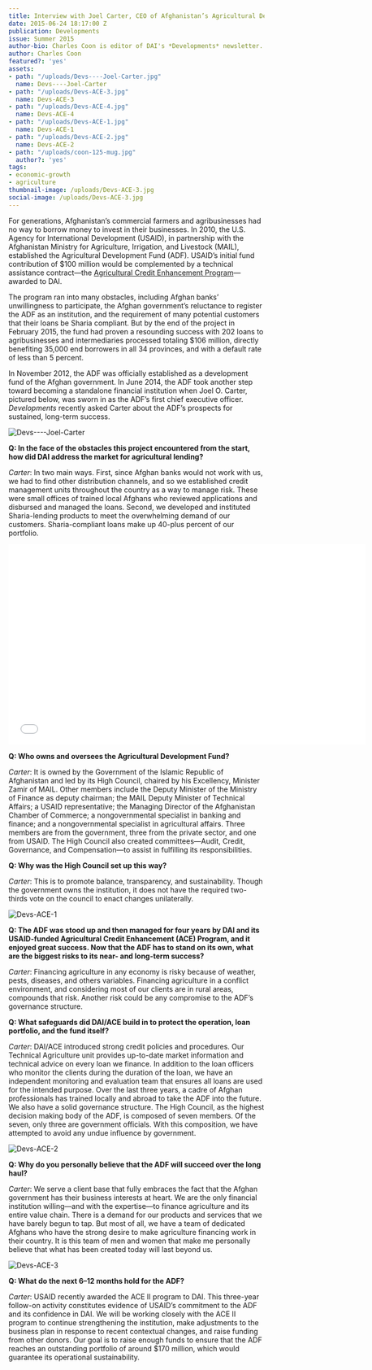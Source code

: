 ```yaml
---
title: Interview with Joel Carter, CEO of Afghanistan’s Agricultural Development Fund
date: 2015-06-24 18:17:00 Z
publication: Developments
issue: Summer 2015
author-bio: Charles Coon is editor of DAI's *Developments* newsletter.
author: Charles Coon
featured?: 'yes'
assets:
- path: "/uploads/Devs----Joel-Carter.jpg"
  name: Devs----Joel-Carter
- path: "/uploads/Devs-ACE-3.jpg"
  name: Devs-ACE-3
- path: "/uploads/Devs-ACE-4.jpg"
  name: Devs-ACE-4
- path: "/uploads/Devs-ACE-1.jpg"
  name: Devs-ACE-1
- path: "/uploads/Devs-ACE-2.jpg"
  name: Devs-ACE-2
- path: "/uploads/coon-125-mug.jpg"
  author?: 'yes'
tags:
- economic-growth
- agriculture
thumbnail-image: /uploads/Devs-ACE-3.jpg
social-image: /uploads/Devs-ACE-3.jpg
---
```


For generations, Afghanistan’s commercial farmers and agribusinesses had no way to borrow money to invest in their businesses. In 2010, the U.S. Agency for International Development (USAID), in partnership with the Afghanistan Ministry for Agriculture, Irrigation, and Livestock (MAIL), established the Agricultural Development Fund (ADF). USAID’s initial fund contribution of $100 million would be complemented by a technical assistance contract—the [Agricultural Credit Enhancement Program](https://www.dai.com/our-work/projects/afghanistan-agricultural-credit-enhancement-program-i-ii-ace)—awarded to DAI.




The program ran into many obstacles, including Afghan banks’ unwillingness to participate, the Afghan government’s reluctance to register the ADF as an institution, and the requirement of many potential customers that their loans be Sharia compliant. But by the end of the project in February 2015, the fund had proven a resounding success with 202 loans to agribusinesses and intermediaries processed totaling $106 million, directly benefiting 35,000 end borrowers in all 34 provinces, and with a default rate of less than 5 percent.

In November 2012, the ADF was officially established as a development fund of the Afghan government. In June 2014, the ADF took another step toward becoming a standalone financial institution when Joel O. Carter, pictured below, was sworn in as the ADF’s first chief executive officer. *Developments* recently asked Carter about the ADF’s prospects for sustained, long-term success.

![Devs----Joel-Carter](/uploads/Devs----Joel-Carter.jpg "Joel O. Carter, CEO of the Afghanistan Agricultural Development Fund.") 

**Q: In the face of the obstacles this project encountered from the start, how did DAI address the market for agricultural lending?**

*Carter*: In two main ways. First, since Afghan banks would not work with us, we had to find other distribution channels, and so we established credit management units throughout the country as a way to manage risk. These were small offices of trained local Afghans who reviewed applications and disbursed and managed the loans. Second, we developed and instituted Sharia-lending products to meet the overwhelming demand of our customers. Sharia-compliant loans make up 40-plus percent of our portfolio.

<iframe allowfullscreen="" frameborder="0" height="394" mozallowfullscreen="" src="//player.vimeo.com/video/130361148" webkitallowfullscreen="" width="703"></iframe>

**Q: Who owns and oversees the Agricultural Development Fund?**

*Carter*: It is owned by the Government of the Islamic Republic of Afghanistan and led by its High Council, chaired by his Excellency, Minister Zamir of MAIL. Other members include the Deputy Minister of the Ministry of Finance as deputy chairman; the MAIL Deputy Minister of Technical Affairs; a USAID representative; the Managing Director of the Afghanistan Chamber of Commerce; a nongovernmental specialist in banking and finance; and a nongovernmental specialist in agricultural affairs. Three members are from the government, three from the private sector, and one from USAID. The High Council also created committees—Audit, Credit, Governance, and Compensation—to assist in fulfilling its responsibilities.

**Q: Why was the High Council set up this way?**

*Carter*: This is to promote balance, transparency, and sustainability. Though the government owns the institution, it does not have the required two-thirds vote on the council to enact changes unilaterally.

![Devs-ACE-1](/uploads/Devs-ACE-1.jpg "Saffron farming in Herat Province, assisted by ADF financing.") 

**Q: The ADF was stood up and then managed for four years by DAI and its USAID-funded Agricultural Credit Enhancement (ACE) Program, and it enjoyed great success. Now that the ADF has to stand on its own, what are the biggest risks to its near- and long-term success?**

*Carter*: Financing agriculture in any economy is risky because of weather, pests, diseases, and others variables. Financing agriculture in a conflict environment, and considering most of our clients are in rural areas, compounds that risk. Another risk could be any compromise to the ADF’s governance structure.

**Q: What safeguards did DAI/ACE build in to protect the operation, loan portfolio, and the fund itself?**

*Carter*: DAI/ACE introduced strong credit policies and procedures. Our Technical Agriculture unit provides up-to-date market information and technical advice on every loan we finance. In addition to the loan officers who monitor the clients during the duration of the loan, we have an independent monitoring and evaluation team that ensures all loans are used for the intended purpose. Over the last three years, a cadre of Afghan professionals has trained locally and abroad to take the ADF into the future.
We also have a solid governance structure. The High Council, as the highest decision making body of the ADF, is composed of seven members. Of the seven, only three are government officials. With this composition, we have attempted to avoid any undue influence by government.

![Devs-ACE-2](/uploads/Devs-ACE-2.jpg "Wheat threshers sold to farmers on credit from the ADF.") 

**Q: Why do you personally believe that the ADF will succeed over the long haul?**

*Carter*: We serve a client base that fully embraces the fact that the Afghan government has their business interests at heart. We are the only financial institution willing—and with the expertise—to finance agriculture and its entire value chain. There is a demand for our products and services that we have barely begun to tap. But most of all, we have a team of dedicated Afghans who have the strong desire to make agriculture financing work in their country. It is this team of men and women that make me personally believe that what has been created today will last beyond us.

![Devs-ACE-3](/uploads/Devs-ACE-3.jpg "Potato farming in Bamyan Province, assisted by ADF financing.") 

**Q: What do the next 6–12 months hold for the ADF?**

*Carter*:  USAID recently awarded the ACE II program to DAI. This three-year follow-on activity constitutes evidence of USAID’s commitment to the ADF and its confidence in DAI. We will be working closely with the ACE II program to continue strengthening the institution, make adjustments to the business plan in response to recent contextual changes, and raise funding from other donors. Our goal is to raise enough funds to ensure that the ADF reaches an outstanding portfolio of around $170 million, which would guarantee its operational sustainability.
